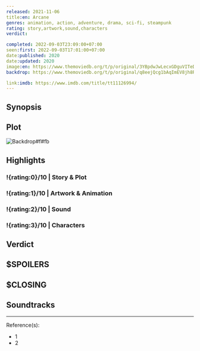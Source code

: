 ```yaml
---
released: 2021-11-06
title:en: Arcane
genres: animation, action, adventure, drama, sci-fi, steampunk
rating: story,artwork,sound,characters
verdict:

completed: 2022-09-03T23:09:00+07:00
seen:first: 2022-09-03T17:01:00+07:00
date:published: 2020
date:updated: 2020
image:en: https://www.themoviedb.org/t/p/original/3YBpdwJwLecxGDguVITeDBP0kTd.jpg
backdrop: https://www.themoviedb.org/t/p/original/q8eejQcg1bAqImEV8jh8RtBD4uH.jpg

link:imdb: https://www.imdb.com/title/tt11126994/
---
```



## Synopsis

## Plot

![Backdrop#f#fb](https://www.themoviedb.org/t/p/original/tOwd1kLWFeQXwrtCnSQrIMmrX6V.jpg "Source: TMDB")

## Highlights

### !{rating:0}/10 | Story & Plot

### !{rating:1}/10 | Artwork & Animation

### !{rating:2}/10 | Sound

### !{rating:3}/10 | Characters

## Verdict

## $SPOILERS

## $CLOSING

## Soundtracks

***
Reference(s):

- 1
- 2
